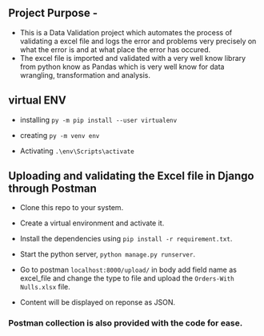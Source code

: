 ## Project Purpose - 
- This is a Data Validation project which automates the process of validating a excel file and logs the error and problems very precisely on what the error is and at what place the error has occured.
- The excel file is imported and validated with a very well know library from python know as Pandas which is very well know for data wrangling, transformation and analysis.

## virtual ENV 

- installing `py -m pip install --user virtualenv`

- creating `py -m venv env`

- Activating `.\env\Scripts\activate`

## Uploading and validating the Excel file in Django through Postman

- Clone this repo to your system.

- Create a virtual environment and activate it.

- Install the dependencies using `pip install -r requirement.txt`.

- Start the python server, `python manage.py runserver`.

- Go to postman `localhost:8000/upload/` in body add field name as excel_file and change the type to file and upload the `Orders-With Nulls.xlsx` file.

- Content will be displayed on reponse as JSON.

### Postman collection is also provided with the code for ease.

